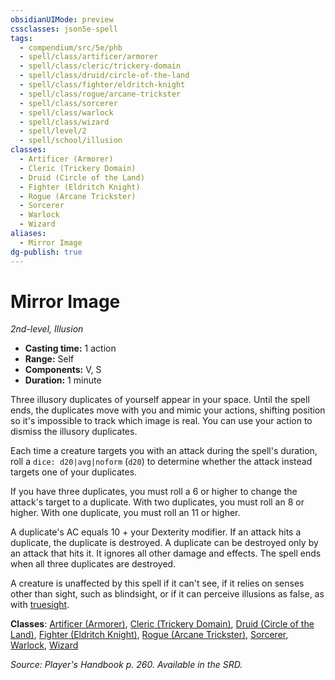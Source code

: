 ```yaml
---
obsidianUIMode: preview
cssclasses: json5e-spell
tags:
  - compendium/src/5e/phb
  - spell/class/artificer/armorer
  - spell/class/cleric/trickery-domain
  - spell/class/druid/circle-of-the-land
  - spell/class/fighter/eldritch-knight
  - spell/class/rogue/arcane-trickster
  - spell/class/sorcerer
  - spell/class/warlock
  - spell/class/wizard
  - spell/level/2
  - spell/school/illusion
classes:
  - Artificer (Armorer)
  - Cleric (Trickery Domain)
  - Druid (Circle of the Land)
  - Fighter (Eldritch Knight)
  - Rogue (Arcane Trickster)
  - Sorcerer
  - Warlock
  - Wizard
aliases:
  - Mirror Image
dg-publish: true
---
```

# Mirror Image
*2nd-level, Illusion*  

- **Casting time:** 1 action
- **Range:** Self
- **Components:** V, S
- **Duration:** 1 minute

Three illusory duplicates of yourself appear in your space. Until the spell ends, the duplicates move with you and mimic your actions, shifting position so it's impossible to track which image is real. You can use your action to dismiss the illusory duplicates.

Each time a creature targets you with an attack during the spell's duration, roll a `dice: d20|avg|noform` (`d20`) to determine whether the attack instead targets one of your duplicates.

If you have three duplicates, you must roll a 6 or higher to change the attack's target to a duplicate. With two duplicates, you must roll an 8 or higher. With one duplicate, you must roll an 11 or higher.

A duplicate's AC equals 10 + your Dexterity modifier. If an attack hits a duplicate, the duplicate is destroyed. A duplicate can be destroyed only by an attack that hits it. It ignores all other damage and effects. The spell ends when all three duplicates are destroyed.

A creature is unaffected by this spell if it can't see, if it relies on senses other than sight, such as blindsight, or if it can perceive illusions as false, as with [truesight](/3-Mechanics/CLI/rules/senses.md#truesight).

**Classes**: [Artificer (Armorer)](/Admin/CLI/classes/artificer-armorer-tce.md), [Cleric (Trickery Domain)](/Admin/CLI/classes/cleric-trickery-domain.md), [Druid (Circle of the Land)](/Admin/CLI/classes/druid-circle-of-the-land.md), [Fighter (Eldritch Knight)](/Admin/CLI/classes/fighter-eldritch-knight.md), [Rogue (Arcane Trickster)](/Admin/CLI/classes/rogue-arcane-trickster.md), [Sorcerer](/Admin/CLI/classes/sorcerer.md), [Warlock](/Admin/CLI/classes/warlock.md), [Wizard](/Admin/CLI/classes/wizard.md)

*Source: Player's Handbook p. 260. Available in the SRD.*